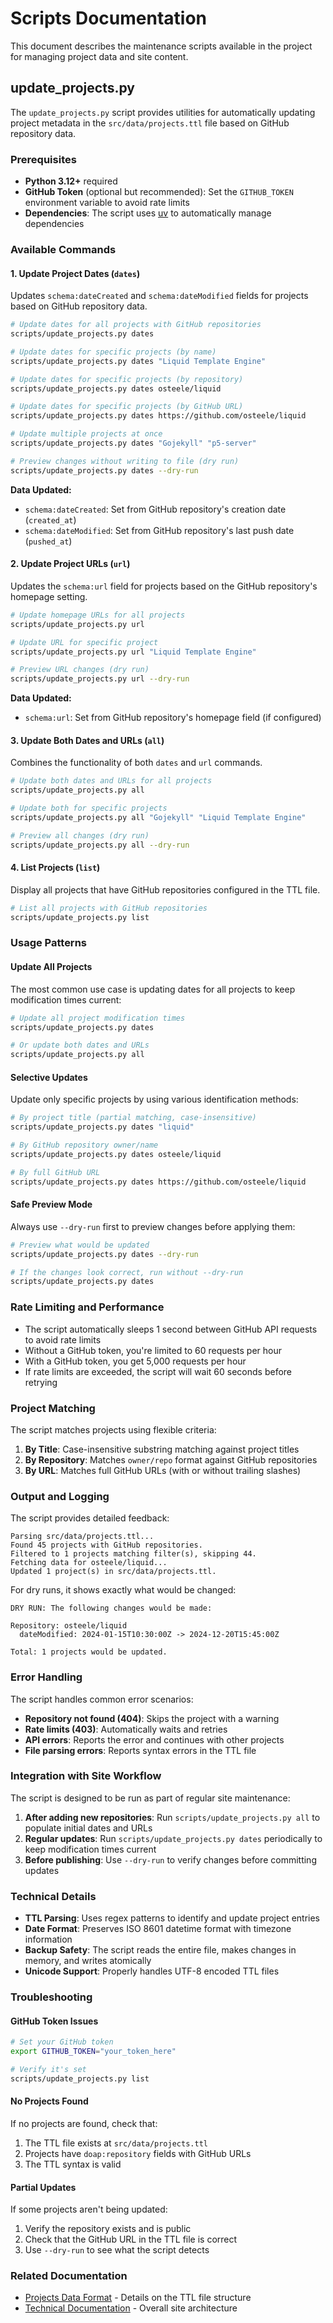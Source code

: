 # Scripts Documentation

This document describes the maintenance scripts available in the project for managing project data and site content.

## update_projects.py

The `update_projects.py` script provides utilities for automatically updating project metadata in the `src/data/projects.ttl` file based on GitHub repository data.

### Prerequisites

- **Python 3.12+** required
- **GitHub Token** (optional but recommended): Set the `GITHUB_TOKEN` environment variable to avoid rate limits
- **Dependencies**: The script uses [uv](https://github.com/astral-sh/uv) to automatically manage dependencies

### Available Commands

#### 1. Update Project Dates (`dates`)

Updates `schema:dateCreated` and `schema:dateModified` fields for projects based on GitHub repository data.

```bash
# Update dates for all projects with GitHub repositories
scripts/update_projects.py dates

# Update dates for specific projects (by name)
scripts/update_projects.py dates "Liquid Template Engine"

# Update dates for specific projects (by repository)
scripts/update_projects.py dates osteele/liquid

# Update dates for specific projects (by GitHub URL)
scripts/update_projects.py dates https://github.com/osteele/liquid

# Update multiple projects at once
scripts/update_projects.py dates "Gojekyll" "p5-server"

# Preview changes without writing to file (dry run)
scripts/update_projects.py dates --dry-run
```

**Data Updated:**
- `schema:dateCreated`: Set from GitHub repository's creation date (`created_at`)
- `schema:dateModified`: Set from GitHub repository's last push date (`pushed_at`)

#### 2. Update Project URLs (`url`)

Updates the `schema:url` field for projects based on the GitHub repository's homepage setting.

```bash
# Update homepage URLs for all projects
scripts/update_projects.py url

# Update URL for specific project
scripts/update_projects.py url "Liquid Template Engine"

# Preview URL changes (dry run)
scripts/update_projects.py url --dry-run
```

**Data Updated:**
- `schema:url`: Set from GitHub repository's homepage field (if configured)

#### 3. Update Both Dates and URLs (`all`)

Combines the functionality of both `dates` and `url` commands.

```bash
# Update both dates and URLs for all projects
scripts/update_projects.py all

# Update both for specific projects
scripts/update_projects.py all "Gojekyll" "Liquid Template Engine"

# Preview all changes (dry run)
scripts/update_projects.py all --dry-run
```

#### 4. List Projects (`list`)

Display all projects that have GitHub repositories configured in the TTL file.

```bash
# List all projects with GitHub repositories
scripts/update_projects.py list
```

### Usage Patterns

#### Update All Projects
The most common use case is updating dates for all projects to keep modification times current:

```bash
# Update all project modification times
scripts/update_projects.py dates

# Or update both dates and URLs
scripts/update_projects.py all
```

#### Selective Updates
Update only specific projects by using various identification methods:

```bash
# By project title (partial matching, case-insensitive)
scripts/update_projects.py dates "liquid"

# By GitHub repository owner/name
scripts/update_projects.py dates osteele/liquid

# By full GitHub URL
scripts/update_projects.py dates https://github.com/osteele/liquid
```

#### Safe Preview Mode
Always use `--dry-run` first to preview changes before applying them:

```bash
# Preview what would be updated
scripts/update_projects.py dates --dry-run

# If the changes look correct, run without --dry-run
scripts/update_projects.py dates
```

### Rate Limiting and Performance

- The script automatically sleeps 1 second between GitHub API requests to avoid rate limits
- Without a GitHub token, you're limited to 60 requests per hour
- With a GitHub token, you get 5,000 requests per hour
- If rate limits are exceeded, the script will wait 60 seconds before retrying

### Project Matching

The script matches projects using flexible criteria:

1. **By Title**: Case-insensitive substring matching against project titles
2. **By Repository**: Matches `owner/repo` format against GitHub repositories
3. **By URL**: Matches full GitHub URLs (with or without trailing slashes)

### Output and Logging

The script provides detailed feedback:

```
Parsing src/data/projects.ttl...
Found 45 projects with GitHub repositories.
Filtered to 1 projects matching filter(s), skipping 44.
Fetching data for osteele/liquid...
Updated 1 project(s) in src/data/projects.ttl.
```

For dry runs, it shows exactly what would be changed:

```
DRY RUN: The following changes would be made:

Repository: osteele/liquid
  dateModified: 2024-01-15T10:30:00Z -> 2024-12-20T15:45:00Z

Total: 1 projects would be updated.
```

### Error Handling

The script handles common error scenarios:

- **Repository not found (404)**: Skips the project with a warning
- **Rate limits (403)**: Automatically waits and retries
- **API errors**: Reports the error and continues with other projects
- **File parsing errors**: Reports syntax errors in the TTL file

### Integration with Site Workflow

The script is designed to be run as part of regular site maintenance:

1. **After adding new repositories**: Run `scripts/update_projects.py all` to populate initial dates and URLs
2. **Regular updates**: Run `scripts/update_projects.py dates` periodically to keep modification times current
3. **Before publishing**: Use `--dry-run` to verify changes before committing updates

### Technical Details

- **TTL Parsing**: Uses regex patterns to identify and update project entries
- **Date Format**: Preserves ISO 8601 datetime format with timezone information
- **Backup Safety**: The script reads the entire file, makes changes in memory, and writes atomically
- **Unicode Support**: Properly handles UTF-8 encoded TTL files

### Troubleshooting

#### GitHub Token Issues
```bash
# Set your GitHub token
export GITHUB_TOKEN="your_token_here"

# Verify it's set
scripts/update_projects.py list
```

#### No Projects Found
If no projects are found, check that:
1. The TTL file exists at `src/data/projects.ttl`
2. Projects have `doap:repository` fields with GitHub URLs
3. The TTL syntax is valid

#### Partial Updates
If some projects aren't being updated:
1. Verify the repository exists and is public
2. Check that the GitHub URL in the TTL file is correct
3. Use `--dry-run` to see what the script detects

### Related Documentation

- [Projects Data Format](./projects-data-format.md) - Details on the TTL file structure
- [Technical Documentation](./technical-documentation.md) - Overall site architecture
